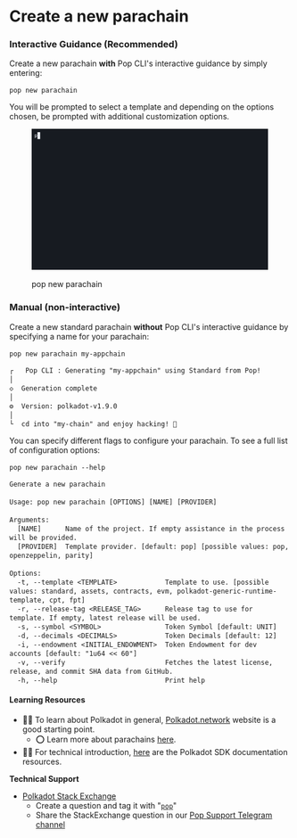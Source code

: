 # Create a new parachain

### Interactive Guidance (Recommended)

Create a new parachain **with** Pop CLI's interactive guidance by simply entering:

```shell
pop new parachain
```

You will be prompted to select a template and depending on the options chosen, be prompted with additional customization options.

<figure><img src="../../.gitbook/assets/001.gif" alt="pop new parachain"><figcaption><p>pop new parachain</p></figcaption></figure>

### Manual (non-interactive)

Create a new standard parachain **without** Pop CLI's interactive guidance by specifying a name for your parachain:

```shell
pop new parachain my-appchain
```

```
┌   Pop CLI : Generating "my-appchain" using Standard from Pop!
│
◇  Generation complete
│
⚙  Version: polkadot-v1.9.0
│  
└  cd into "my-chain" and enjoy hacking! 🚀
```

You can specify different flags to configure your parachain. To see a full list of configuration options:

```shell
pop new parachain --help
```

```
Generate a new parachain

Usage: pop new parachain [OPTIONS] [NAME] [PROVIDER]

Arguments:
  [NAME]      Name of the project. If empty assistance in the process will be provided.
  [PROVIDER]  Template provider. [default: pop] [possible values: pop, openzeppelin, parity]

Options:
  -t, --template <TEMPLATE>            Template to use. [possible values: standard, assets, contracts, evm, polkadot-generic-runtime-template, cpt, fpt]
  -r, --release-tag <RELEASE_TAG>      Release tag to use for template. If empty, latest release will be used.
  -s, --symbol <SYMBOL>                Token Symbol [default: UNIT]
  -d, --decimals <DECIMALS>            Token Decimals [default: 12]
  -i, --endowment <INITIAL_ENDOWMENT>  Token Endowment for dev accounts [default: "1u64 << 60"]
  -v, --verify                         Fetches the latest license, release, and commit SHA data from GitHub.
  -h, --help                           Print help
```



#### Learning Resources

* 🧑‍🏫 To learn about Polkadot in general, [Polkadot.network](https://polkadot.network/) website is a good starting point.
  * ⭕ Learn more about parachains [here](https://wiki.polkadot.network/docs/learn-parachains).
* 🧑‍🔧 For technical introduction, [here](https://github.com/paritytech/polkadot-sdk#-documentation) are the Polkadot SDK documentation resources.

**Technical Support**

* [Polkadot Stack Exchange](https://polkadot.stackexchange.com/)
  * Create a question and tag it with "[`pop`](https://substrate.stackexchange.com/tags/pop/info)"
  * Share the StackExchange question in our [Pop Support Telegram channel](https://t.me/pop\_support)
